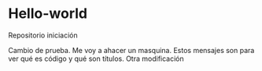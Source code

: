 # Hello-world
Repositorio iniciación

Cambio de prueba. Me voy a ahacer un masquina. Estos mensajes son para ver qué es código y qué son títulos. Otra modificación
